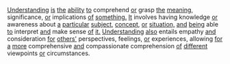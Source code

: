 [Understanding](./understanding.md) [is](./is.md) [the](./the.md) [ability](./ability.md) [to](./to.md) comprehend [or](./or.md) grasp [the](./the.md) [meaning,](./meaning.md) significance, [or](./or.md) implications [of](./of.md) [something.](./something.md) [It](./it.md) involves having knowledge [or](./or.md) awareness about [a](./a.md) [particular](./particular.md) [subject,](./subject.md) [concept,](./concept.md) [or](./or.md) [situation,](./situation.md) [and](./and.md) [being](./being.md) able [to](./to.md) interpret [and](./and.md) make sense [of](./of.md) [it.](./it.md) [Understanding](./understanding.md) [also](./also.md) entails empathy [and](./and.md) consideration [for](./for.md) [others'](./others.md) perspectives, feelings, [or](./or.md) experiences, allowing [for](./for.md) [a](./a.md) [more](./more.md) comprehensive [and](./and.md) compassionate comprehension [of](./of.md) [different](./different.md) viewpoints [or](./or.md) circumstances.